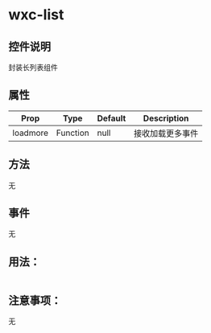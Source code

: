 # wxc-list
## 控件说明
封装长列表组件

## 属性
| Prop | Type | Default | Description |
| --- | --- | --- | --- |
| loadmore | Function | null| 接收加载更多事件 |


## 方法
无

## 事件
无


## 用法：

```vue
```

## 注意事项：
无


